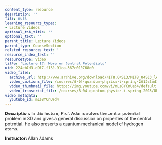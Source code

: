 ```yaml
---
content_type: resource
description: ''
file: null
learning_resource_types:
- Lecture Videos
optional_tab_title: ''
optional_text: ''
parent_title: Lecture Videos
parent_type: CourseSection
related_resources_text: ''
resource_index_text: ''
resourcetype: Video
title: 'Lecture 17: More on Central Potentials'
uid: 224eb7d3-d9f7-f139-91ca-367c010768d0
video_files:
  archive_url: http://www.archive.org/download/MIT8.04S13/MIT8_04S13_lec17_300k.mp4
  video_captions_file: /courses/8-04-quantum-physics-i-spring-2013/2ad1c7a31712544ab84bb38cef7f922f_mLe8YCnUed4.vtt
  video_thumbnail_file: https://img.youtube.com/vi/mLe8YCnUed4/default.jpg
  video_transcript_file: /courses/8-04-quantum-physics-i-spring-2013/8b1fc35f12380efca733a30721c9579f_mLe8YCnUed4.pdf
video_metadata:
  youtube_id: mLe8YCnUed4
---
```


**Description:** In this lecture, Prof. Adams solves the central potential problem in 3D and gives a general discussion on properties of the central potential. He also presents a quantum mechanical model of hydrogen atoms.

**Instructor:** Allan Adams